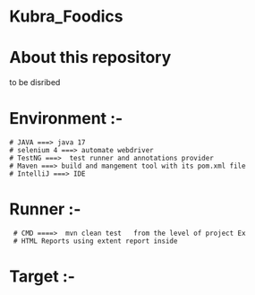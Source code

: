 # Kubra_Foodics
# **About this repository**
to be disribed 

  # **Environment :-**


    # JAVA ===> java 17
    # selenium 4 ===> automate webdriver
    # TestNG ===>  test runner and annotations provider
    # Maven ===> build and mangement tool with its pom.xml file
    # IntelliJ ===> IDE




  # **Runner** :-

     # CMD ====>  mvn clean test   from the level of project Ex 
     # HTML Reports using extent report inside 

  # **Target** :-

 
     



   #
